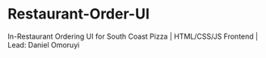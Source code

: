 # Restaurant-Order-UI
In-Restaurant Ordering UI for South Coast Pizza | HTML/CSS/JS Frontend | Lead: Daniel Omoruyi
